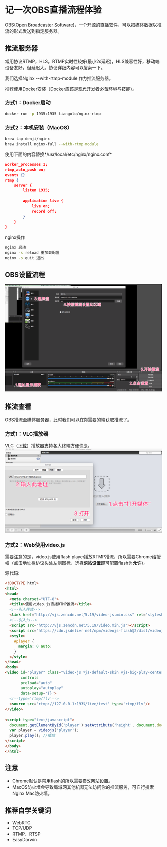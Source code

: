 # 记一次OBS直播流程体验
OBS([Open Broadcaster Software](https://obsproject.com/))，一个开源的直播软件，可以把媒体数据以推流的形式发送到指定服务器。

## 推流服务器
常用协议RTMP，HLS。RTMP实时性较好(最小2s延迟)，HLS兼容性好，移动端设备友好，但延迟大。协议详细内容可以搜索一下。

我们选择Nginx --with-rtmp-module 作为推流服务器。

推荐使用Docker安装（Docker应该是现代开发者必备环境与技能）。

### 方式1：Docker启动
```bash
docker run -p 1935:1935 tiangolo/nginx-rtmp
```

### 方式2：本机安装（MacOS）
```bash
brew tap denji/nginx
brew install nginx-full --with-rtmp-module
```

使用下面的内容替换*/usr/local/etc/nginx/nginx.conf*
```json
worker_processes 1;
rtmp_auto_push on;
events {}
rtmp {
    server {
        listen 1935;

        application live {
            live on;
            record off;
        }
    }
}
```

nginx操作
```bash
nginx 启动
nginx -s reload 重加载配置
nginx -s quit 退出
```



## OBS设置流程
![Jietu20190321-102612](media/Jietu20190321-102612.png)

## 推流查看
OBS推流至媒体服务器，此时我们可以在你需要的端获取推流了。

### 方式1：VLC播放器
VLC（[下载](https://www.videolan.org/)）播放器支持各大终端方便快捷。
![Jietu20190321-104654](media/Jietu20190321-104654.png)

### 方式2：Web使用video.js

需要注意的是，video.js使用flash player播放RTMP推流，所以需要Chrome给授权（点击地址栏协议头处左侧图标，选择**网站设置**即可配置flash为**允许**）。

源代码:

```html
<!DOCTYPE html>
<html>
<head>
  <meta charset="UTF-8">
  <title>使用video.js直播RTMP推流</title>
  <!--引入样式-->
  <link href="http://vjs.zencdn.net/5.19/video-js.min.css" rel="stylesheet">
  <!--引入js-->
  <script src="http://vjs.zencdn.net/5.19/video.min.js"></script>
  <script src="https://cdn.jsdelivr.net/npm/videojs-flash@2/dist/videojs-flash.min.js"></script>
  <style>
    #player {
      margin: 0 auto;
    }
  </style>
</head>
<body>
<video id="player" class="video-js vjs-default-skin vjs-big-play-centered" 
       controls 
       preload="auto"
       autoplay="autoplay"
       data-setup='{}'>
  <!--type='rtmp/flv'-->
  <source src='rtmp://127.0.0.1:1935/live/test' type='rtmp/flv'/>
</video>

<script type="text/javascript">
  document.getElementById('player').setAttribute('height', document.documentElement.clientHeight);
  var player = videojs('player');
  player.play(); //播放
</script>
</body>
</html>
```

## 注意
* Chrome默认是禁用flash的所以需要修改网站设置。
* MacOS防火墙会导致局域网其他机器无法访问你的推流服务，可自行搜索Nginx Mac防火墙。

## 推荐自学关键词
* WebRTC
* TCP/UDP
* RTMP、RTSP
* EasyDarwin